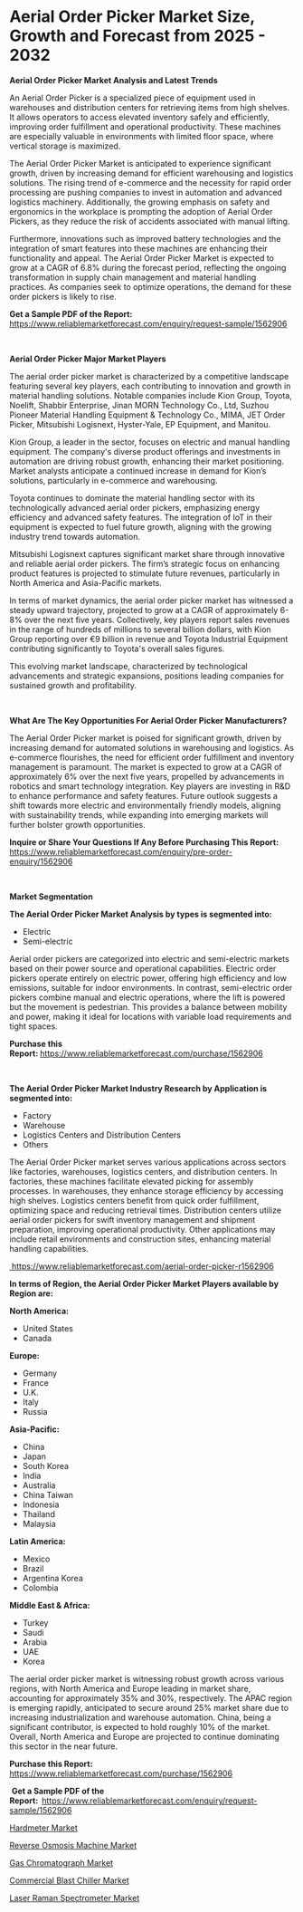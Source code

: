 <p><h1>Aerial Order Picker Market Size, Growth and Forecast from 2025 - 2032</h1></p><p><strong>Aerial Order Picker Market Analysis and Latest Trends</strong></p>
<p><p>An Aerial Order Picker is a specialized piece of equipment used in warehouses and distribution centers for retrieving items from high shelves. It allows operators to access elevated inventory safely and efficiently, improving order fulfillment and operational productivity. These machines are especially valuable in environments with limited floor space, where vertical storage is maximized.</p><p>The Aerial Order Picker Market is anticipated to experience significant growth, driven by increasing demand for efficient warehousing and logistics solutions. The rising trend of e-commerce and the necessity for rapid order processing are pushing companies to invest in automation and advanced logistics machinery. Additionally, the growing emphasis on safety and ergonomics in the workplace is prompting the adoption of Aerial Order Pickers, as they reduce the risk of accidents associated with manual lifting.</p><p>Furthermore, innovations such as improved battery technologies and the integration of smart features into these machines are enhancing their functionality and appeal. The Aerial Order Picker Market is expected to grow at a CAGR of 6.8% during the forecast period, reflecting the ongoing transformation in supply chain management and material handling practices. As companies seek to optimize operations, the demand for these order pickers is likely to rise.</p></p>
<p><strong>Get a Sample PDF of the Report:&nbsp;</strong> <a href="https://www.reliablemarketforecast.com/enquiry/request-sample/1562906?utm_campaign=2011&utm_medium=2&utm_source=Github&utm_content=ia&utm_term=08042025&utm_id=aerial-order-picker">https://www.reliablemarketforecast.com/enquiry/request-sample/1562906</a></p>
<p>&nbsp;</p>
<p><strong>Aerial Order Picker Major Market Players</strong></p>
<p><p>The aerial order picker market is characterized by a competitive landscape featuring several key players, each contributing to innovation and growth in material handling solutions. Notable companies include Kion Group, Toyota, Noelift, Shabbir Enterprise, Jinan MORN Technology Co., Ltd, Suzhou Pioneer Material Handling Equipment & Technology Co., MIMA, JET Order Picker, Mitsubishi Logisnext, Hyster-Yale, EP Equipment, and Manitou.</p><p>Kion Group, a leader in the sector, focuses on electric and manual handling equipment. The company's diverse product offerings and investments in automation are driving robust growth, enhancing their market positioning. Market analysts anticipate a continued increase in demand for Kion’s solutions, particularly in e-commerce and warehousing.</p><p>Toyota continues to dominate the material handling sector with its technologically advanced aerial order pickers, emphasizing energy efficiency and advanced safety features. The integration of IoT in their equipment is expected to fuel future growth, aligning with the growing industry trend towards automation.</p><p>Mitsubishi Logisnext captures significant market share through innovative and reliable aerial order pickers. The firm’s strategic focus on enhancing product features is projected to stimulate future revenues, particularly in North America and Asia-Pacific markets.</p><p>In terms of market dynamics, the aerial order picker market has witnessed a steady upward trajectory, projected to grow at a CAGR of approximately 6-8% over the next five years. Collectively, key players report sales revenues in the range of hundreds of millions to several billion dollars, with Kion Group reporting over €9 billion in revenue and Toyota Industrial Equipment contributing significantly to Toyota's overall sales figures.</p><p>This evolving market landscape, characterized by technological advancements and strategic expansions, positions leading companies for sustained growth and profitability.</p></p>
<p>&nbsp;</p>
<p><strong>What Are The Key Opportunities For Aerial Order Picker Manufacturers?</strong></p>
<p><p>The Aerial Order Picker market is poised for significant growth, driven by increasing demand for automated solutions in warehousing and logistics. As e-commerce flourishes, the need for efficient order fulfillment and inventory management is paramount. The market is expected to grow at a CAGR of approximately 6% over the next five years, propelled by advancements in robotics and smart technology integration. Key players are investing in R&D to enhance performance and safety features. Future outlook suggests a shift towards more electric and environmentally friendly models, aligning with sustainability trends, while expanding into emerging markets will further bolster growth opportunities.</p></p>
<p><strong>Inquire or Share Your Questions If Any Before Purchasing This Report:</strong> <a href="https://www.reliablemarketforecast.com/enquiry/pre-order-enquiry/1562906?utm_campaign=2011&utm_medium=2&utm_source=Github&utm_content=ia&utm_term=08042025&utm_id=aerial-order-picker">https://www.reliablemarketforecast.com/enquiry/pre-order-enquiry/1562906</a></p>
<p>&nbsp;</p>
<p><strong>Market Segmentation</strong></p>
<p><strong>The Aerial Order Picker Market Analysis by types is segmented into:</strong></p>
<p><ul><li>Electric</li><li>Semi-electric</li></ul></p>
<p><p>Aerial order pickers are categorized into electric and semi-electric markets based on their power source and operational capabilities. Electric order pickers operate entirely on electric power, offering high efficiency and low emissions, suitable for indoor environments. In contrast, semi-electric order pickers combine manual and electric operations, where the lift is powered but the movement is pedestrian. This provides a balance between mobility and power, making it ideal for locations with variable load requirements and tight spaces.</p></p>
<p><strong>Purchase this Report:&nbsp;</strong><a href="https://www.reliablemarketforecast.com/purchase/1562906?utm_campaign=2011&utm_medium=2&utm_source=Github&utm_content=ia&utm_term=08042025&utm_id=aerial-order-picker">https://www.reliablemarketforecast.com/purchase/1562906</a></p>
<p>&nbsp;</p>
<p><strong>The Aerial Order Picker Market Industry Research by Application is segmented into:</strong></p>
<p><ul><li>Factory</li><li>Warehouse</li><li>Logistics Centers and Distribution Centers</li><li>Others</li></ul></p>
<p><p>The Aerial Order Picker market serves various applications across sectors like factories, warehouses, logistics centers, and distribution centers. In factories, these machines facilitate elevated picking for assembly processes. In warehouses, they enhance storage efficiency by accessing high shelves. Logistics centers benefit from quick order fulfillment, optimizing space and reducing retrieval times. Distribution centers utilize aerial order pickers for swift inventory management and shipment preparation, improving operational productivity. Other applications may include retail environments and construction sites, enhancing material handling capabilities.</p></p>
<p><a href="https://www.reliablemarketforecast.com/aerial-order-picker-r1562906?utm_campaign=2011&utm_medium=2&utm_source=Github&utm_content=ia&utm_term=08042025&utm_id=aerial-order-picker">&nbsp;https://www.reliablemarketforecast.com/aerial-order-picker-r1562906</a></p>
<p><strong>In terms of Region, the Aerial Order Picker Market Players available by Region are:</strong></p>
<p>
    <p> <strong> North America: </strong>
        <ul>
            <li>United States</li>
            <li>Canada</li>
        </ul>
        </p> 
    <p> <strong> Europe: </strong>
        <ul>
            <li>Germany</li>
            <li>France</li>
            <li>U.K.</li>
            <li>Italy</li>
            <li>Russia</li>
        </ul>
        </p> 
    <p> <strong> Asia-Pacific: </strong>
        <ul>
            <li>China</li>
            <li>Japan</li>
            <li>South Korea</li>
            <li>India</li>
            <li>Australia</li>
            <li>China Taiwan</li>
            <li>Indonesia</li>
            <li>Thailand</li>
            <li>Malaysia</li>
        </ul>
        </p> 
    <p> <strong> Latin America: </strong>
        <ul>
            <li>Mexico</li>
            <li>Brazil</li>
            <li>Argentina Korea</li>
            <li>Colombia</li>
        </ul>
        </p> 
    <p> <strong> Middle East & Africa: </strong>
        <ul>
            <li>Turkey</li>
            <li>Saudi</li>
            <li>Arabia</li>
            <li>UAE</li>
            <li>Korea</li>
        </ul>
    </p>
    </p>
<p><p>The aerial order picker market is witnessing robust growth across various regions, with North America and Europe leading in market share, accounting for approximately 35% and 30%, respectively. The APAC region is emerging rapidly, anticipated to secure around 25% market share due to increasing industrialization and warehouse automation. China, being a significant contributor, is expected to hold roughly 10% of the market. Overall, North America and Europe are projected to continue dominating this sector in the near future.</p></p>
<p><strong>Purchase this Report: </strong><a href="https://www.reliablemarketforecast.com/purchase/1562906?utm_campaign=2011&utm_medium=2&utm_source=Github&utm_content=ia&utm_term=08042025&utm_id=aerial-order-picker">https://www.reliablemarketforecast.com/purchase/1562906</a></p>
<p>&nbsp;<strong>Get a Sample PDF of the Report:&nbsp;&nbsp;</strong><a href="https://www.reliablemarketforecast.com/enquiry/request-sample/1562906?utm_campaign=2011&utm_medium=2&utm_source=Github&utm_content=ia&utm_term=08042025&utm_id=aerial-order-picker">https://www.reliablemarketforecast.com/enquiry/request-sample/1562906</a></p>
<p><strong></strong></p>
<p><p><a href="https://github.com/meenafadilkh/Market-Research-Report-List-1/blob/main/hardmeter-market.md?utm_campaign=2011&utm_medium=2&utm_source=Github&utm_content=ia&utm_term=08042025&utm_id=aerial-order-picker">Hardmeter Market</a></p><p><a href="https://github.com/sadaandilou/Market-Research-Report-List-1/blob/main/reverse-osmosis-machine-market.md?utm_campaign=2011&utm_medium=2&utm_source=Github&utm_content=ia&utm_term=08042025&utm_id=aerial-order-picker">Reverse Osmosis Machine Market</a></p><p><a href="https://github.com/delcirodda4f/Market-Research-Report-List-1/blob/main/gas-chromatograph-market.md?utm_campaign=2011&utm_medium=2&utm_source=Github&utm_content=ia&utm_term=08042025&utm_id=aerial-order-picker">Gas Chromatograph Market</a></p><p><a href="https://github.com/seherlouize/Market-Research-Report-List-1/blob/main/commercial-blast-chiller-market.md?utm_campaign=2011&utm_medium=2&utm_source=Github&utm_content=ia&utm_term=08042025&utm_id=aerial-order-picker">Commercial Blast Chiller Market</a></p><p><a href="https://github.com/miehldobin1w/Market-Research-Report-List-1/blob/main/laser-raman-spectrometer-market.md?utm_campaign=2011&utm_medium=2&utm_source=Github&utm_content=ia&utm_term=08042025&utm_id=aerial-order-picker">Laser Raman Spectrometer Market</a></p></p>